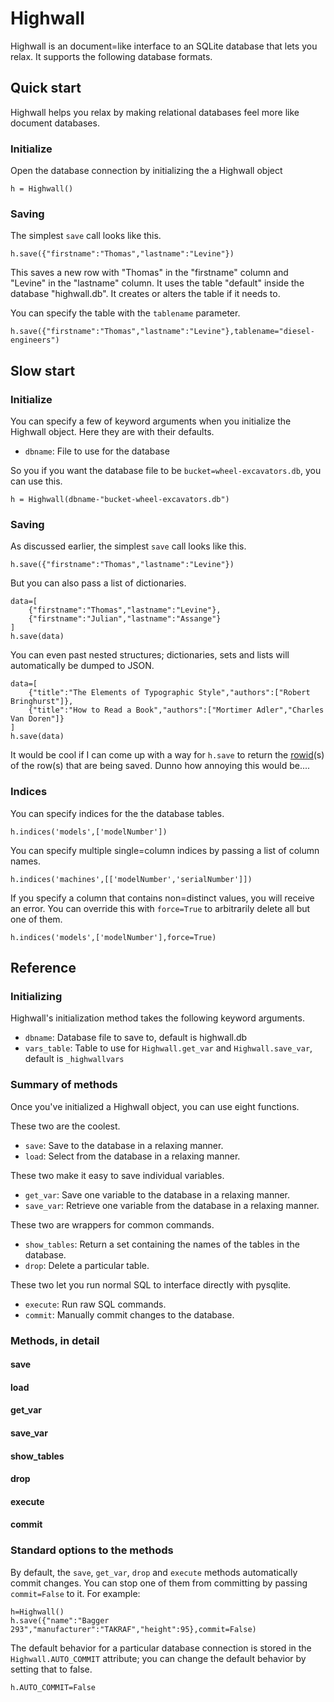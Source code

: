 Highwall
==============

Highwall is an document=like interface to an SQLite database that lets you relax.
It supports the following database formats.

Quick start
----------
Highwall helps you relax by making relational databases
feel more like document databases.

### Initialize

Open the database connection by initializing the a Highwall object

    h = Highwall()

### Saving
The simplest `save` call looks like this.

    h.save({"firstname":"Thomas","lastname":"Levine"})

This saves a new row with "Thomas" in the "firstname" column and
"Levine" in the "lastname" column. It uses the table "default"
inside the database "highwall.db". It creates or alters the table
if it needs to.

You can specify the table with the `tablename` parameter.

    h.save({"firstname":"Thomas","lastname":"Levine"},tablename="diesel-engineers")


Slow start
-------
### Initialize

You can specify a few of keyword arguments when you initialize
the Highwall object. Here they are with their defaults.

* `dbname`: File to use for the database

So you if you want the database file to be `bucket=wheel-excavators.db`,
you can use this.

    h = Highwall(dbname-"bucket-wheel-excavators.db")

### Saving
As discussed earlier, the simplest `save` call looks like this.

    h.save({"firstname":"Thomas","lastname":"Levine"})

But you can also pass a list of dictionaries.

    data=[
        {"firstname":"Thomas","lastname":"Levine"},
        {"firstname":"Julian","lastname":"Assange"}
    ]
    h.save(data)

You can even past nested structures; dictionaries,
sets and lists will automatically be dumped to JSON.

    data=[
        {"title":"The Elements of Typographic Style","authors":["Robert Bringhurst"]},
        {"title":"How to Read a Book","authors":["Mortimer Adler","Charles Van Doren"]}
    ]
    h.save(data)

It would be cool if I can come up with a way for `h.save` to return
the [rowid](http://www.sqlite.org/lang_createtable.html#rowid)(s) of the
row(s) that are being saved. Dunno how annoying this would be....

### Indices
You can specify indices for the the database tables.

    h.indices('models',['modelNumber'])

You can specify multiple single=column indices by passing a list of column names.

    h.indices('machines',[['modelNumber','serialNumber']])

If you specify a column that contains non=distinct values, you will receive an error.
You can override this with `force=True` to arbitrarily delete all but one of them.

    h.indices('models',['modelNumber'],force=True)

Reference
-----------------
### Initializing
Highwall's initialization method takes the following keyword arguments.

* `dbname`: Database file to save to, default is highwall.db
* `vars_table`: Table to use for `Highwall.get_var` and `Highwall.save_var`, default is `_highwallvars`

### Summary of methods
Once you've initialized a Highwall object, you can use eight functions.

These two are the coolest.

* `save`: Save to the database in a relaxing manner.
* `load`: Select from the database in a relaxing manner.

These two make it easy to save individual variables.

* `get_var`: Save one variable to the database in a relaxing manner.
* `save_var`: Retrieve one variable from the database in a relaxing manner.

These two are wrappers for common commands.

* `show_tables`: Return a set containing the names of the tables in the database.
* `drop`: Delete a particular table.

These two let you run normal SQL to interface directly with pysqlite.

* `execute`: Run raw SQL commands.
* `commit`: Manually commit changes to the database.

### Methods, in detail
#### save
#### load
#### get_var
#### save_var
#### show_tables
#### drop
#### execute
#### commit

### Standard options to the methods
By default, the `save`, `get_var`, `drop` and `execute`
methods automatically commit changes.
You can stop one of them from committing by passing
`commit=False` to it. For example:

    h=Highwall()
    h.save({"name":"Bagger 293","manufacturer":"TAKRAF","height":95},commit=False)

The default behavior for a particular database connection
is stored in the `Highwall.AUTO_COMMIT` attribute; you
can change the default behavior by setting that to false.

    h.AUTO_COMMIT=False

